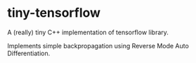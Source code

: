 # tiny-tensorflow
A (really) tiny C++ implementation of tensorflow library.

Implements simple backpropagation using Reverse Mode Auto Differentiation.
